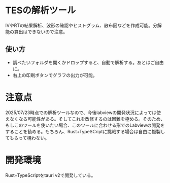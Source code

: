 # TESの解析ツール
IVやRTの結果解析、波形の確認やヒストグラム、散布図などを作成可能。分解能の算出はできないので注意。

## 使い方
- 調べたいフォルダを開くかドロップすると、自動で解析する。あとはご自由に。
- 右上の印刷ボタンでグラフの出力が可能。

# 注意点
2025/07/23時点での解析ツールなので、今後labviewの開発状況によっては使えなくなる可能性がある。そしてこれを改修するのは困難を極める。そのため、もしこのツールを使いたい場合、このツールに合わせる形でのLabviewの開発をすることを勧める。もちろん、Rust+TypeSCriptに挑戦する場合は自由に複製してもらって構わない。

# 開発環境
Rust+TypeScriptをtauri v2で開発している。
